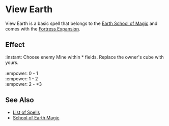 # View Earth

View Earth is a basic spell that belongs to the [Earth School of Magic](school_of_earth_magic.md) and comes with the [Fortress Expansion](../content.md).


## Effect

:instant: Choose enemy Mine within \* fields. Replace the owner's cube with yours.<br><br>:empower: 0 - 1<br>:empower: 1 - 2<br>:empower: 2 - \*3


## See Also

- [List of Spells](../spells.md)
- [School of Earth Magic](school_of_earth_magic.md)
